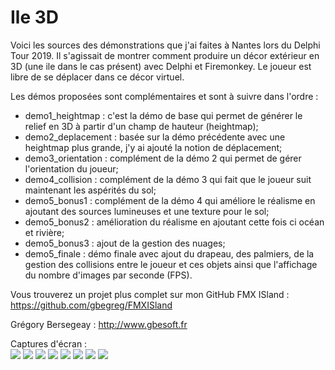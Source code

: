 ﻿# Ile 3D
Voici les sources des démonstrations que j'ai faites à Nantes lors du Delphi Tour 2019.
Il s'agissait de montrer comment produire un décor extérieur en 3D (une ile dans le cas présent) avec Delphi et Firemonkey. Le joueur est libre de se déplacer dans ce décor virtuel.

Les démos proposées sont complémentaires et sont à suivre dans l'ordre :
 - demo1_heightmap : c'est la démo de base qui permet de générer le relief en 3D à partir d'un champ de hauteur (heightmap);
 - demo2_deplacement : basée sur la démo précédente avec une heightmap plus grande, j'y ai ajouté la notion de déplacement;
 - demo3_orientation : complément de la démo 2 qui permet de gérer l'orientation du joueur;
 - demo4_collision : complément de la démo 3 qui fait que le joueur suit maintenant les aspérités du sol;
 - demo5_bonus1 : complément de la démo 4 qui améliore le réalisme en ajoutant des sources lumineuses et une texture pour le sol;
 - demo5_bonus2 : amélioration du réalisme en ajoutant cette fois ci océan et rivière;
 - demo5_bonus3 : ajout de la gestion des nuages;
 - demo5_finale : démo finale avec ajout du drapeau, des palmiers, de la gestion des collisions entre le joueur et ces objets ainsi que l'affichage du nombre d'images par seconde (FPS).

Vous trouverez un projet plus complet sur mon GitHub FMX ISland : https://github.com/gbegreg/FMXISland


Grégory Bersegeay : http://www.gbesoft.fr<br>

Captures d'écran :<br>
<img src="https://github.com/gbegreg/Ile3D/blob/master/demo1.png">
<img src="https://github.com/gbegreg/Ile3D/blob/master/demo2.png">
<img src="https://github.com/gbegreg/Ile3D/blob/master/demo3.png">
<img src="https://github.com/gbegreg/Ile3D/blob/master/demo4.png">
<img src="https://github.com/gbegreg/Ile3D/blob/master/demo5_bonus1.png">
<img src="https://github.com/gbegreg/Ile3D/blob/master/demo5_bonus2.png">
<img src="https://github.com/gbegreg/Ile3D/blob/master/demo5_bonus3.png">
<img src="https://github.com/gbegreg/Ile3D/blob/master/demo5_finale.png">
